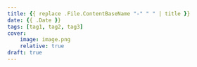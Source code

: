 ```yaml
---
title: {{ replace .File.ContentBaseName "-" " " | title }}
date: {{ .Date }}
tags: [tag1, tag2, tag3]
cover:
    image: image.png
    relative: true
draft: true
---
```

